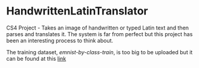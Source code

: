 # HandwrittenLatinTranslator
CS4 Project - Takes an image of handwritten or typed Latin text and then parses and translates it. The system is far from perfect but this project has been an interesting process to think about.

The training dataset, *emnist-by-class-train*, is too big to be uploaded but it can be found at this [link](https://www.kaggle.com/datasets/crawford/emnist)
